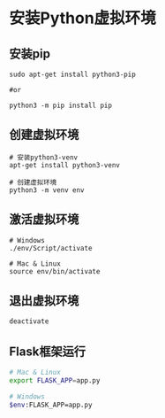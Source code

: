 # 安装Python虚拟环境



## 安装pip

```shell
sudo apt-get install python3-pip

#or

python3 -m pip install pip
```



## 创建虚拟环境

```shell
# 安装python3-venv
apt-get install python3-venv

# 创建虚拟环境
python3 -m venv env
```



## 激活虚拟环境

```shell
# Windows
./env/Script/activate

# Mac & Linux
source env/bin/activate
```

## 退出虚拟环境

```sh
deactivate
```



## Flask框架运行

```sh
# Mac & Linux
export FLASK_APP=app.py

# Windows
$env:FLASK_APP=app.py
```







